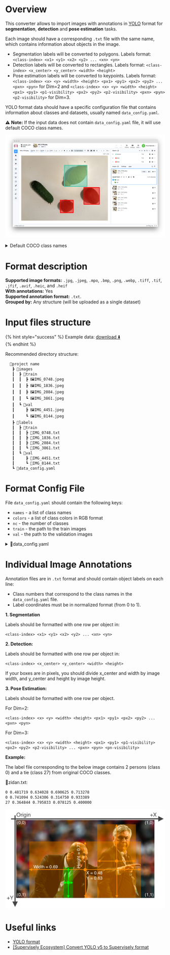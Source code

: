 # Overview

This converter allows to import images with annotations in [YOLO](https://docs.ultralytics.com/datasets/detect/) format for **segmentation**, **detection** and **pose estimation** tasks.

Each image should have a corresponding `.txt` file with the same name, which contains information about objects in the image. 

- Segmentation labels will be converted to polygons. Labels format: `<class-index> <x1> <y1> <x2> <y2> ... <xn> <yn>`
- Detection labels will be converted to rectangles. Labels format: `<class-index> <x_center> <y_center> <width> <height>`
- Pose estimation labels will be converted to keypoints. Labels format: `<class-index> <x> <y> <width> <height> <px1> <py1> <px2> <py2> ... <pxn> <pyn>` for Dim=2 and `<class-index> <x> <y> <width> <height> <px1> <py1> <p1-visibility> <px2> <py2> <p2-visibility> <pxn> <pyn> <p2-visibility>` for Dim=3.

YOLO format data should have a specific configuration file that contains information about classes and datasets, usually named `data_config.yaml`.

⚠️ **Note:** If the input data does not contain `data_config.yaml` file, it will use default COCO class names.

![Import results example](./images/yolo_res.png)

<details>
    <summary> Default COCO class names </summary>

```text
names:
  [
    "person",
    "bicycle",
    "car",
    "motorcycle",
    "airplane",
    "bus",
    "train",
    "truck",
    "boat",
    "traffic light",
    "fire hydrant",
    "stop sign",
    "parking meter",
    "bench",
    "bird",
    "cat",
    "dog",
    "horse",
    "sheep",
    "cow",
    "elephant",
    "bear",
    "zebra",
    "giraffe",
    "backpack",
    "umbrella",
    "handbag",
    "tie",
    "suitcase",
    "frisbee",
    "skis",
    "snowboard",
    "sports ball",
    "kite",
    "baseball bat",
    "baseball glove",
    "skateboard",
    "surfboard",
    "tennis racket",
    "bottle",
    "wine glass",
    "cup",
    "fork",
    "knife",
    "spoon",
    "bowl",
    "banana",
    "apple",
    "sandwich",
    "orange",
    "broccoli",
    "carrot",
    "hot dog",
    "pizza",
    "donut",
    "cake",
    "chair",
    "couch",
    "potted plant",
    "bed",
    "dining table",
    "toilet",
    "tv",
    "laptop",
    "mouse",
    "remote",
    "keyboard",
    "cell phone",
    "microwave",
    "oven",
    "toaster",
    "sink",
    "refrigerator",
    "book",
    "clock",
    "vase",
    "scissors",
    "teddy bear",
    "hair drier",
    "toothbrush",
  ]

```

</details>

# Format description

**Supported image formats:** `.jpg`, `.jpeg`, `.mpo`, `.bmp`, `.png`, `.webp`, `.tiff`, `.tif`, `.jfif`, `.avif`, `.heic`, and `.heif`<br>
**With annotations:** Yes<br>
**Supported annotation format:** `.txt`.<br>
**Grouped by:** Any structure (will be uploaded as a single dataset)<br>

# Input files structure

{% hint style="success" %}
Example data: [download ⬇️](https://github.com/supervisely-ecosystem/import-wizard-docs/files/14919196/sample_yolo.zip)<br>
{% endhint %}

Recommended directory structure:

```text
  📂project name
   ┣ 📂images
   ┃  ┣ 📂train
   ┃  ┃  ┣ 🖼️IMG_0748.jpeg
   ┃  ┃  ┣ 🖼️IMG_1836.jpeg
   ┃  ┃  ┣ 🖼️IMG_2084.jpeg
   ┃  ┃  ┗ 🖼️IMG_3861.jpeg
   ┃  ┗ 📂val
   ┃     ┣ 🖼️IMG_4451.jpeg
   ┃     ┗ 🖼️IMG_8144.jpeg
   ┣ 📂labels
   ┃  ┣ 📂train
   ┃  ┃  ┣ 📜IMG_0748.txt
   ┃  ┃  ┣ 📜IMG_1836.txt
   ┃  ┃  ┣ 📜IMG_2084.txt
   ┃  ┃  ┗ 📜IMG_3861.txt
   ┃  ┗ 📂val
   ┃     ┣ 📜IMG_4451.txt
   ┃     ┗ 📜IMG_8144.txt
   ┗ 📜data_config.yaml
```

# Format Config File

File `data_config.yaml` should contain the following keys:

- `names` - a list of class names
- `colors` - a list of class colors in RGB format
- `nc` - the number of classes
- `train` - the path to the train images
- `val` - the path to the validation images

<details>
    <summary>📜data_config.yaml</summary>

```yaml
names: [kiwi, lemon] # class names
colors: [[255, 1, 1], [1, 255, 1]] # class colors
nc: 2 # number of classes
train: ../lemons/images/train # path to train imgs (or "images/train")
val: ../lemons/images/val # path to val imgs (or "images/val")

# Keypoints (for pose estimation)
kpt_shape: [17, 3]  # number of keypoints, number of dims (2 for x,y or 3 for x,y,visible)
```

</details>

# Individual Image Annotations

Annotation files are in `.txt` format and should contain object labels on each line:

- Class numbers that correspond to the class names in the `data_config.yaml` file.
- Label coordinates must be in normalized format (from 0 to 1).

**1. Segmentation**

Labels should be formatted with one row per object in:

```text
<class-index> <x1> <y1> <x2> <y2> ... <xn> <yn>
```

**2. Detection:**

Labels should be formatted with one row per object in:

```text
<class-index> <x_center> <y_center> <width> <height>
```

If your boxes are in pixels, you should divide x_center and width by image width, and y_center and height by image height.

**3. Pose Estimation:**

Labels should be formatted with one row per object. 

For Dim=2:

```text
<class-index> <x> <y> <width> <height> <px1> <py1> <px2> <py2> ... <pxn> <pyn>
```

For Dim=3:

```text
<class-index> <x> <y> <width> <height> <px1> <py1> <p1-visibility> <px2> <py2> <p2-visibility> ... <pxn> <pyn> <pn-visibility>
```

**Example:**

The label file corresponding to the below image contains 2 persons (class 0) and a tie (class 27) from original COCO classes.

📜zidan.txt:

```text
0 0.481719 0.634028 0.690625 0.713278
0 0.741094 0.524306 0.314750 0.933389
27 0.364844 0.795833 0.078125 0.400000
```

![Yolo coordinates explanation](./images/yolo_coords.png)

# Useful links

- [YOLO format](https://docs.ultralytics.com/datasets/detect/)
- [[Supervisely Ecosystem] Convert YOLO v5 to Supervisely format](https://ecosystem.supervisely.com/apps/convert-yolov5-to-supervisely-format)
